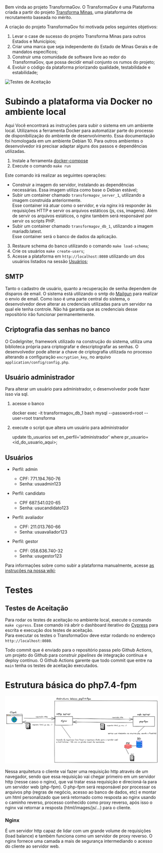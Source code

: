 Bem vinda ao projeto TransformaGov. O TransformaGov é uma Plataforma criada a partir 
do projeto [Transforma Minas](https://github.com/seplagmg/transforma_minas), 
uma plataforma de recrutamento baseada no mérito.

A criação do projeto TransformaGov foi motivada pelos seguintes objetivos:

1. Levar o case de sucesso do projeto Transforma Minas para outros Estados e
Municípios;
2. Criar uma marca que seja independente do Estado de Minas Gerais e de mandatos específicos;
3. Construir uma comunidade de software livre ao redor do TransformaGov, que possa decidir email conjunto os rumos do projeto;
4. Evoluir o código da plataforma priorizando qualidade, testabilidade e estabilidade;

![Testes de Aceitação](https://github.com/transformagov/transformagov/actions/workflows/cypress.yml/badge.svg)


# Subindo a plataforma via Docker no ambiente local

Aqui Você encontrará as instruções para subir o sistema em um ambiente local.
Utilizamos  a ferramenta Docker para automatizar parte do processo de  disponibilização do ambiente de desenvolvimento.
Essa documentação foi homologada em um ambiente Debian 10. 
Para outros ambientes o desenvolvedor irá precisar adaptar alguns dos passos e dependências utilizadas.

1. Instale a ferramenta [docker-compose](https://docs.docker.com/compose/install/)
2. Execute o comando `make run`

Este comando irá realizar as seguintes operações:

- Construir a imagem do servidor, instalando as dependências necessárias. Essa imagem utiliza como base o Debian estável;
- Subir um container chamado `transformagov_server_1`, utilizando a imagem construida anteriormente.  
Esse container irá atuar como o servidor, e via nginx irá responder às requisições HTTP e servir os
arquivos estáticos (js, css, imagens). Além de servir os arquivos estáticos, o nginx também será 
responsável por servir os scripts PHP.
- Subir um container chamado `transformagov_db_1`, utilizando a imagem mariadb:latest.  
Esse container será o banco de dados da aplicação.

3. Restaure schema do banco utilizando o comando `make load-schema`;
4. Crie os usuários  `make create-users`;
4. Acesse a plataforma em `http://localhost:8080` utilizando um dos usuários listados na sessão [Usuários](##usuários);

## SMTP

Tanto o cadastro de usuário, quanto a recuperação de senha dependem de disparos de email.
O sistema está utilizando o smtp do [Mailgun](https://www.mailgun.com/) para realizar o envio de email. Como isso é uma parte
central do sistema, o desenvolvedor deve alterar as credenciais utilizadas para um servidor na qual
ele tenha controle. Não há garantia que as credenciais desse repositório irão funcionar permanentemente.


## Criptografia das senhas no banco

O CodeIgniter, framework utilizado na construção do sistema, utiliza uma biblioteca própria para criptografar
e descriptografar as senhas. O desenvolvedor pode alterar a chave de criptografia utilizada no processo alterando
a configuração `encryption_key`, no arquivo `application/config/config.php`.

## Usuário administrador

Para alterar um usuário para administrador, o desenvolvedor pode fazer isso via sql.

1. acesse o banco

	docker exec -it transformagov_db_1 bash
	mysql --password=root --user=root transforma

2. execute o script que altera um usuário para administrador

	update tb_usuarios set en_perfil='administrador' where pr_usuario=<id_do_usuario_aqui>;

## Usuários

* Perfil: admin
	- CPF: 771.194.760-76
	- Senha: usuadmin123

* Perfil: candidato
	- CPF 687.541.020-65
	- Senha: usucandidato123

* Perfil: avaliador
	- CPF: 211.013.760-66
	- Senha: usuavaliador123

* Perfil: gestor
	- CPF: 058.636.740-32
	- Senha: usugestor123


Para informações sobre como subir a plataforma manualmente, acesse [as instruções na nossa wiki](https://github.com/transformagov/transformagov/wiki/instalacao-manual);

# Testes

## Testes de Aceitação

Para rodar os testes de aceitação no ambiente local, execute o comando `make cypress`. Esse
comando irá abrir o dashboard iterativo do [Cypress](https://www.cypress.io/) 
para escrita e execução dos testes de aceitação.  
Para executar os testes o TransformaGov deve estar rodando no endereço `http://localhost:8080`.

Todo commit que é enviado para o repositório passa pelo Github Actions, um projeto do Github para 
construir *pipelines* de integração contínua e deploy contínuo. O Github Actions garente que todo
commit que entre na `main` tenha os testes de aceitação executados.

# Estrutura básica do php7.4-fpm

![estrutura do php](assets/images/readme/Arquitetura_client_server_php.png)

Nessa arquitetura o cliente vai fazer uma requisição http através de um navegador, sendo que essa requisição vai chegar primeiro em um servidor http (nesse caso o nginx), que vai tratar essa requisição e direcioná-la para um servidor web (php-fpm). O php-fpm será responsável por processar os arquivos php (regras de negócio, acesso ao banco de dados, etc) e montar um html personalizado que será retornado como resposta ao nginx usando o caminho reverso, processo conhecido como proxy reverso, após isso o nginx vai retornar a resposta (html/images/js/…) para o cliente.

### Nginx
É um servidor http capaz de lidar com um grande volume de requisições (load balance) e também funciona como um servidor de proxy reverso. O nginx fornece uma camada a mais de segurança intermediando o acesso do cliente ao servidor web.
